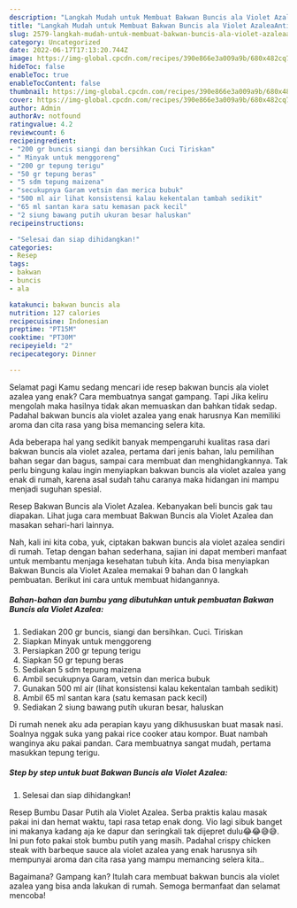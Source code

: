 ```yaml
---
description: "Langkah Mudah untuk Membuat Bakwan Buncis ala Violet AzaleaAnti Ribet"
title: "Langkah Mudah untuk Membuat Bakwan Buncis ala Violet AzaleaAnti Ribet"
slug: 2579-langkah-mudah-untuk-membuat-bakwan-buncis-ala-violet-azaleaanti-ribet
category: Uncategorized
date: 2022-06-17T17:13:20.744Z
image: https://img-global.cpcdn.com/recipes/390e866e3a009a9b/680x482cq70/bakwan-buncis-ala-violet-azalea-foto-resep-utama.jpg
hideToc: false
enableToc: true
enableTocContent: false
thumbnail: https://img-global.cpcdn.com/recipes/390e866e3a009a9b/680x482cq70/bakwan-buncis-ala-violet-azalea-foto-resep-utama.jpg
cover: https://img-global.cpcdn.com/recipes/390e866e3a009a9b/680x482cq70/bakwan-buncis-ala-violet-azalea-foto-resep-utama.jpg
author: Admin
authorAv: notfound
ratingvalue: 4.2
reviewcount: 6
recipeingredient:
- "200 gr buncis siangi dan bersihkan Cuci Tiriskan"
- " Minyak untuk menggoreng"
- "200 gr tepung terigu"
- "50 gr tepung beras"
- "5 sdm tepung maizena"
- "secukupnya Garam vetsin dan merica bubuk"
- "500 ml air lihat konsistensi kalau kekentalan tambah sedikit"
- "65 ml santan kara satu kemasan pack kecil"
- "2 siung bawang putih ukuran besar haluskan"
recipeinstructions:

- "Selesai dan siap dihidangkan!"
categories:
- Resep
tags:
- bakwan
- buncis
- ala

katakunci: bakwan buncis ala 
nutrition: 127 calories
recipecuisine: Indonesian
preptime: "PT15M"
cooktime: "PT30M"
recipeyield: "2"
recipecategory: Dinner

---
```



Selamat pagi Kamu sedang mencari ide resep bakwan buncis ala violet azalea yang enak? Cara membuatnya sangat gampang. Tapi Jika keliru mengolah maka hasilnya tidak akan memuaskan dan bahkan tidak sedap. Padahal bakwan buncis ala violet azalea yang enak harusnya Kan memiliki aroma dan cita rasa yang bisa memancing selera kita.


Ada beberapa hal yang sedikit banyak mempengaruhi kualitas rasa dari bakwan buncis ala violet azalea, pertama dari jenis bahan, lalu pemilihan bahan segar dan bagus, sampai cara membuat dan menghidangkannya. Tak perlu bingung kalau ingin menyiapkan bakwan buncis ala violet azalea yang enak di rumah, karena asal sudah tahu caranya maka hidangan ini mampu menjadi suguhan spesial.

Resep Bakwan Buncis ala Violet Azalea. Kebanyakan beli buncis gak tau diapakan. Lihat juga cara membuat Bakwan Buncis ala Violet Azalea dan masakan sehari-hari lainnya.


Nah, kali ini kita coba, yuk, ciptakan bakwan buncis ala violet azalea sendiri di rumah. Tetap dengan bahan sederhana, sajian ini dapat memberi manfaat untuk membantu menjaga kesehatan tubuh kita. Anda bisa menyiapkan Bakwan Buncis ala Violet Azalea memakai 9 bahan dan 0 langkah pembuatan. Berikut ini cara untuk membuat hidangannya.

<!--inarticleads1-->

##### Bahan-bahan dan bumbu yang dibutuhkan untuk pembuatan Bakwan Buncis ala Violet Azalea:

1. Sediakan 200 gr buncis, siangi dan bersihkan. Cuci. Tiriskan
1. Siapkan  Minyak untuk menggoreng
1. Persiapkan 200 gr tepung terigu
1. Siapkan 50 gr tepung beras
1. Sediakan 5 sdm tepung maizena
1. Ambil secukupnya Garam, vetsin dan merica bubuk
1. Gunakan 500 ml air (lihat konsistensi kalau kekentalan tambah sedikit)
1. Ambil 65 ml santan kara (satu kemasan pack kecil)
1. Sediakan 2 siung bawang putih ukuran besar, haluskan


Di rumah nenek aku ada perapian kayu yang dikhususkan buat masak nasi. Soalnya nggak suka yang pakai rice cooker atau kompor. Buat nambah wanginya aku pakai pandan. Cara membuatnya sangat mudah, pertama masukkan tepung terigu. 

<!--inarticleads2-->

##### Step by step untuk buat Bakwan Buncis ala Violet Azalea:


1. Selesai dan siap dihidangkan!

Resep Bumbu Dasar Putih ala Violet Azalea. Serba praktis kalau masak pakai ini dan hemat waktu, tapi rasa tetap enak dong. Vio lagi sibuk banget ini makanya kadang aja ke dapur dan seringkali tak dijepret dulu😂😂😅😅. Ini pun foto pakai stok bumbu putih yang masih. Padahal crispy chicken steak with barbeque sauce ala violet azalea yang enak harusnya sih mempunyai aroma dan cita rasa yang mampu memancing selera kita.. 

Bagaimana? Gampang kan? Itulah cara membuat bakwan buncis ala violet azalea yang bisa anda lakukan di rumah. Semoga bermanfaat dan selamat mencoba!
